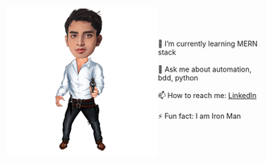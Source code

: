 <img align="left" src="abc.png" alt="Image" width="300" height="300">

<br><br><br>
🌱 I’m currently learning MERN stack 
<br><br>
💬 Ask me about automation, bdd, python 
<br><br>
📫 How to reach me: <a href="https://www.linkedin.com/in/shivam-s-27a406208/">LinkedIn</a>
<br><br>
⚡ Fun fact: I am Iron Man 
